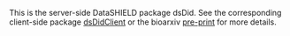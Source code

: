 This is the server-side DataSHIELD package dsDid. See the corresponding client-side package [dsDidClient](https://github.com/manuhuth/dsDidClient) or the bioarxiv [pre-print](https://www.biorxiv.org/content/10.1101/2023.12.05.570107v2) for more details. 

